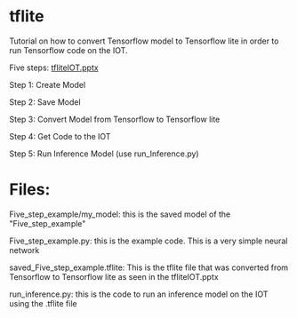 # tflite
Tutorial on how to convert Tensorflow model to Tensorflow lite in order to run Tensorflow code on the IOT.

Five steps: [tfliteIOT.pptx](https://github.com/ArijanaBohr/tflite/files/8524561/tfliteIOT.pptx)

Step 1: Create Model

Step 2: Save Model

Step 3: Convert Model from Tensorflow to Tensorflow lite

Step 4: Get Code to the IOT

Step 5: Run Inference Model (use run_Inference.py)


# Files:

Five_step_example/my_model: this is the saved model of the "Five_step_example"

Five_step_example.py: this is the example code. This is a very simple neural network

saved_Five_step_example.tflite: This is the tflite file that was converted from Tensorflow to Tensorflow lite as seen in the tfliteIOT.pptx

run_inference.py: this is the code to run an inference model on the IOT using the .tflite file


